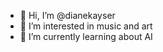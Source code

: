 - 👋 Hi, I’m @dianekayser
- 👀 I’m interested in music and art
- 🌱 I’m currently learning about AI

<!---
dianekayser/dianekayser is a ✨ special ✨ repository because its `README.md` (this file) appears on your GitHub profile.
You can click the Preview link to take a look at your changes.
--->
